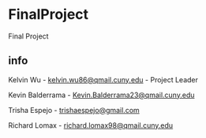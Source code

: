 # FinalProject
Final Project


## info

Kelvin Wu -
kelvin.wu86@qmail.cuny.edu - Project Leader<p>
Kevin Balderrama - Kevin.Balderrama23@qmail.cuny.edu <p>
Trisha Espejo -
trishaespejo@gmail.com <p>
Richard Lomax -
richard.lomax98@qmail.cuny.edu
